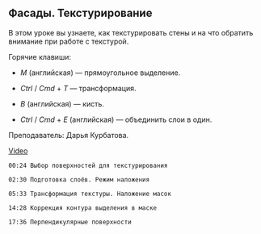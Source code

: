 ## Фасады. Текстурирование

В этом уроке вы узнаете, как текстурировать стены и на что обратить внимание при работе с текстурой.

Горячие клавиши:

* *М* (английская) — прямоугольное выделение.

* *Ctrl* / *Cmd* + *T* — трансформация.

* *B* (английская) — кисть.

* *Ctrl* / *Cmd* + *E* (английская) — объединить слои в один.

Преподаватель: Дарья Курбатова.

[Video](https://player.softculture.cc/embed/online/PSH/PSH_76.19.07_L5-7_Bricks_Texturizing)

``` chapters
00:24 Выбор поверхностей для текстурирования

02:30 Подготовка слоёв. Режим наложения

05:33 Трансформация текстуры. Наложение масок

14:28 Коррекция контура выделения в маске

17:36 Перпендикулярные поверхности
```
